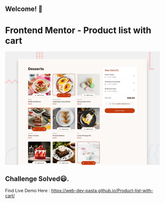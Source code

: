 ## Welcome! 👋

# Frontend Mentor - Product list with cart

![Design preview for the Product list with cart coding challenge](./preview.jpg)

## Challenge Solved😃.

Find Live Demo Here : https://web-dev-pasta.github.io/Product-list-with-cart/
